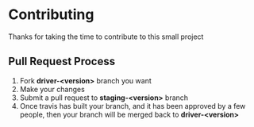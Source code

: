 # Contributing
Thanks for taking the time to contribute to this small project

## Pull Request Process
1. Fork **driver-\<version>** branch you want
2. Make your changes
3. Submit a pull request to **staging-\<version>** branch
4. Once travis has built your branch, and it has been approved by a few people,
then your branch will be merged back to **driver-\<version>**
